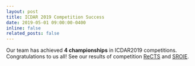 ```yaml
---
layout: post
title: ICDAR 2019 Competition Success
date: 2019-05-01 09:00:00-0400
inline: false
related_posts: false
---
```


Our team has achieved **4 championships** in ICDAR2019 competitions. Congratulations to us all! See our results of competition [ReCTS](https://rrc.cvc.uab.es/files/ICDAR2019-ReCTS.pdf) and [SROIE](https://rrc.cvc.uab.es/?ch=13&com=evaluation&view=method_info&task=2&m=53433).